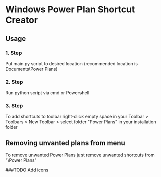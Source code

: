 # Windows Power Plan Shortcut Creator
## Usage
### 1. Step
Put main.py script to desired location (recommended location is Documents\Power Plans\)
### 2. Step
Run python script via cmd or Powershell
### 3. Step
To add shortcuts to toolbar right-click empty space in your Toolbar > Toolbars > New Toolbar > select folder "Power Plans" in your installation folder
## Removing unvanted plans from menu
To remove unwanted Power Plans just remove unwanted shortcuts from "<installation folder>\Power Plans"

###TODO
Add icons
